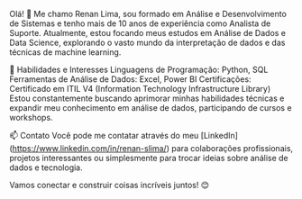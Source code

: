 Olá! 👋
Me chamo Renan Lima, sou formado em Análise e Desenvolvimento de Sistemas e tenho mais de 10 anos de experiência como Analista de Suporte. Atualmente, 
estou focando meus estudos em Análise de Dados e Data Science, explorando o vasto mundo da interpretação de dados e das técnicas de machine learning.

🚀 Habilidades e Interesses
Linguagens de Programação: Python, SQL
Ferramentas de Análise de Dados: Excel, Power BI
Certificações: Certificado em ITIL V4 (Information Technology Infrastructure Library)
Estou constantemente buscando aprimorar minhas habilidades técnicas e expandir meu conhecimento em análise de dados, participando de cursos e  workshops.

📫 Contato
Você pode me contatar através do meu [LinkedIn] (https://www.linkedin.com/in/renan-slima/) para colaborações profissionais,
projetos interessantes ou simplesmente para trocar ideias sobre análise de dados e tecnologia.

Vamos conectar e construir coisas incríveis juntos! 😊

